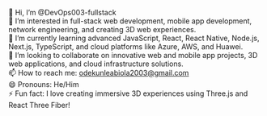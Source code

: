 👋 Hi, I’m @DevOps003-fullstack  
👀 I’m interested in full-stack web development, mobile app development, network engineering, and creating 3D web experiences.  
🌱 I’m currently learning advanced JavaScript, React, React Native, Node.js, Next.js, TypeScript, and cloud platforms like Azure, AWS, and Huawei.  
💞️ I’m looking to collaborate on innovative web and mobile app projects, 3D web applications, and cloud infrastructure solutions.  
📫 How to reach me: odekunleabiola2003@gmail.com  
😄 Pronouns: He/Him  
⚡ Fun fact: I love creating immersive 3D experiences using Three.js and React Three Fiber!

